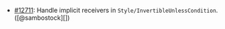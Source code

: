 * [#12711](https://github.com/rubocop/rubocop/pull/12711): Handle implicit receivers in `Style/InvertibleUnlessCondition`. ([@sambostock][])
